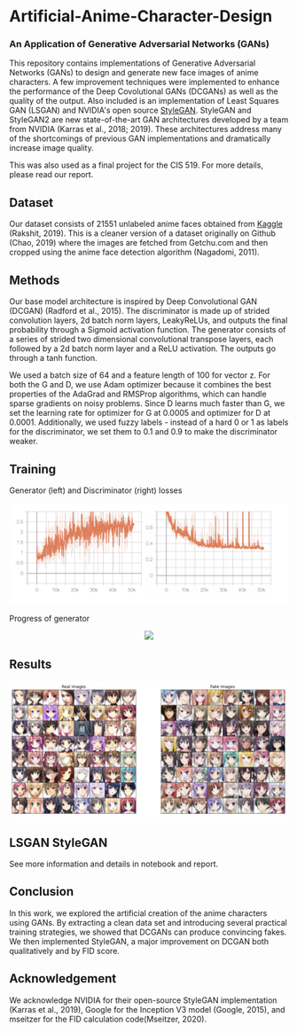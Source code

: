 # Artificial-Anime-Character-Design
### An Application of Generative Adversarial Networks (GANs)  

This repository contains implementations of Generative Adversarial Networks (GANs) to design and generate new face images of anime characters. A few improvement techniques were implemented to enhance the performance of the Deep Covolutional GANs (DCGANs) as well as the quality of the output. Also included is an implementation of Least Squares GAN (LSGAN) and NVIDIA's open source [StyleGAN](https://github.com/lucidrains/stylegan2-pytorch). StyleGAN and StyleGAN2 are new state-of-the-art GAN architectures developed by a team from NVIDIA (Karras et al., 2018; 2019). These architectures address many of the shortcomings of previous GAN implementations and dramatically increase image quality.  

This was also used as a final project for the CIS 519. For more details, please read our report.  

## Dataset

Our dataset consists of 21551 unlabeled anime faces obtained from [Kaggle](https://www.kaggle.com/soumikrakshit/anime-faces) (Rakshit, 2019). This is a cleaner version of a dataset originally on Github (Chao, 2019) where the images are fetched from Getchu.com and then cropped using the anime face detection algorithm (Nagadomi, 2011).

## Methods

Our base model architecture is inspired by Deep Convolutional GAN (DCGAN) (Radford et al., 2015). The discriminator is made up of strided convolution layers, 2d batch norm layers, LeakyReLUs, and outputs the final probability through a Sigmoid activation function. The generator consists of a series of strided two dimensional convolutional transpose layers, each followed by a 2d batch norm layer and a ReLU activation. The outputs go through a tanh function.

We used a batch size of 64 and a feature length of 100 for vector z. For both the G and D, we use Adam optimizer because it combines the best properties of the AdaGrad and RMSProp algorithms, which can handle sparse gradients
on noisy problems. Since D learns much faster than G, we set the learning rate for optimizer for G at 0.0005 and optimizer for D at 0.0001. Additionally, we used fuzzy labels - instead of a hard 0 or 1 as labels for the discriminator, we set them to 0.1 and 0.9 to make the discriminator weaker.

## Training

Generator (left) and Discriminator (right) losses

<p align="center">
  <img src="https://github.com/roynwu/Artificial-Anime-Character-Design/blob/master/loss.png">
</p>  

Progress of generator

<p align="center">
  <img src="https://github.com/roynwu/Artificial-Anime-Character-Design/blob/master/anime_DCGAN.gif">
</p>  

## Results

![](dc_real_v_fake.png)

## LSGAN StyleGAN

See more information and details in notebook and report.

## Conclusion

In this work, we explored the artificial creation of the anime characters using GANs. By extracting a clean data set and
introducing several practical training strategies, we showed that DCGANs can produce convincing fakes. We then implemented StyleGAN, a major improvement on DCGAN both qualitatively and by FID score.

## Acknowledgement 

We acknowledge NVIDIA for their open-source StyleGAN implementation (Karras et al., 2019), Google for the Inception V3 model (Google, 2015), and mseitzer for the FID calculation code(Mseitzer, 2020).
